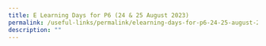 ```yaml
---
title: E Learning Days for P6 (24 & 25 August 2023)
permalink: /useful-links/permalink/elearning-days-for-p6-24-25-august-2023/
description: ""
---
```

